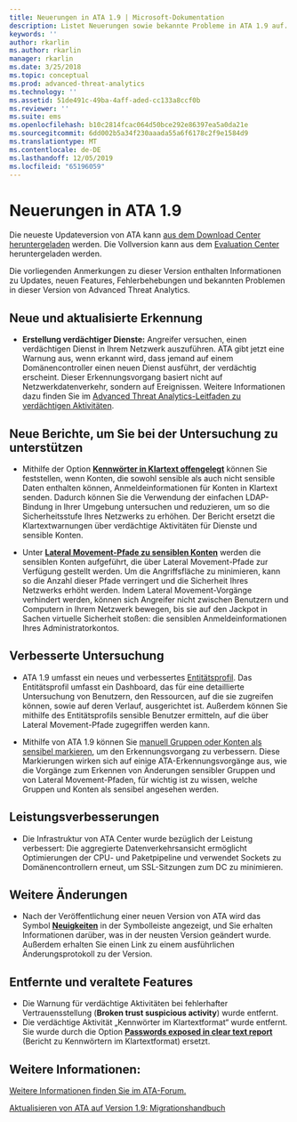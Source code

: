 ```yaml
---
title: Neuerungen in ATA 1.9 | Microsoft-Dokumentation
description: Listet Neuerungen sowie bekannte Probleme in ATA 1.9 auf.
keywords: ''
author: rkarlin
ms.author: rkarlin
manager: rkarlin
ms.date: 3/25/2018
ms.topic: conceptual
ms.prod: advanced-threat-analytics
ms.technology: ''
ms.assetid: 51de491c-49ba-4aff-aded-cc133a8ccf0b
ms.reviewer: ''
ms.suite: ems
ms.openlocfilehash: b10c2814fcac064d50bce292e86397ea5a0da21e
ms.sourcegitcommit: 6dd002b5a34f230aaada55a6f6178c2f9e1584d9
ms.translationtype: MT
ms.contentlocale: de-DE
ms.lasthandoff: 12/05/2019
ms.locfileid: "65196059"
---
```

# <a name="whats-new-in-ata-version-19"></a>Neuerungen in ATA 1.9

Die neueste Updateversion von ATA kann [aus dem Download Center heruntergeladen](https://www.microsoft.com/download/details.aspx?id=56725) werden. Die Vollversion kann aus dem [Evaluation Center](http://www.microsoft.com/evalcenter/evaluate-microsoft-advanced-threat-analytics) heruntergeladen werden.

Die vorliegenden Anmerkungen zu dieser Version enthalten Informationen zu Updates, neuen Features, Fehlerbehebungen und bekannten Problemen in dieser Version von Advanced Threat Analytics.

## <a name="new--updated-detections"></a>Neue und aktualisierte Erkennung

-  **Erstellung verdächtiger Dienste:** Angreifer versuchen, einen verdächtigen Dienst in Ihrem Netzwerk auszuführen. ATA gibt jetzt eine Warnung aus, wenn erkannt wird, dass jemand auf einem Domänencontroller einen neuen Dienst ausführt, der verdächtig erscheint. Dieser Erkennungsvorgang basiert nicht auf Netzwerkdatenverkehr, sondern auf Ereignissen. Weitere Informationen dazu finden Sie im [Advanced Threat Analytics-Leitfaden zu verdächtigen Aktivitäten](suspicious-activity-guide.md#suspicious-service-creation).


## <a name="new-reports-to-help-you-investigate"></a>Neue Berichte, um Sie bei der Untersuchung zu unterstützen 

-   Mithilfe der Option [**Kennwörter in Klartext offengelegt**](reports.md) können Sie feststellen, wenn Konten, die sowohl sensible als auch nicht sensible Daten enthalten können, Anmeldeinformationen für Konten in Klartext senden. Dadurch können Sie die Verwendung der einfachen LDAP-Bindung in Ihrer Umgebung untersuchen und reduzieren, um so die Sicherheitsstufe Ihres Netzwerks zu erhöhen. Der Bericht ersetzt die Klartextwarnungen über verdächtige Aktivitäten für Dienste und sensible Konten.

- Unter [**Lateral Movement-Pfade zu sensiblen Konten**](reports.md) werden die sensiblen Konten aufgeführt, die über Lateral Movement-Pfade zur Verfügung gestellt werden. Um die Angriffsfläche zu minimieren, kann so die Anzahl dieser Pfade verringert und die Sicherheit Ihres Netzwerks erhöht werden. Indem Lateral Movement-Vorgänge verhindert werden, können sich Angreifer nicht zwischen Benutzern und Computern in Ihrem Netzwerk bewegen, bis sie auf den Jackpot in Sachen virtuelle Sicherheit stoßen: die sensiblen Anmeldeinformationen Ihres Administratorkontos.

## <a name="improved-investigation"></a>Verbesserte Untersuchung

-  ATA 1.9 umfasst ein neues und verbessertes [Entitätsprofil](entity-profiles.md). Das Entitätsprofil umfasst ein Dashboard, das für eine detaillierte Untersuchung von Benutzern, den Ressourcen, auf die sie zugreifen können, sowie auf deren Verlauf, ausgerichtet ist. Außerdem können Sie mithilfe des Entitätsprofils sensible Benutzer ermitteln, auf die über Lateral Movement-Pfade zugegriffen werden kann. 

-   Mithilfe von ATA 1.9 können Sie [manuell Gruppen oder Konten als sensibel markieren](tag-sensitive-accounts.md), um den Erkennungsvorgang zu verbessern. Diese Markierungen wirken sich auf einige ATA-Erkennungsvorgänge aus, wie die Vorgänge zum Erkennen von Änderungen sensibler Gruppen und von Lateral Movement-Pfaden, für wichtig ist zu wissen, welche Gruppen und Konten als sensibel angesehen werden.

## <a name="performance-improvements"></a>Leistungsverbesserungen

- Die Infrastruktur von ATA Center wurde bezüglich der Leistung verbessert: Die aggregierte Datenverkehrsansicht ermöglicht Optimierungen der CPU- und Paketpipeline und verwendet Sockets zu Domänencontrollern erneut, um SSL-Sitzungen zum DC zu minimieren.



## <a name="additional-changes"></a>Weitere Änderungen

- Nach der Veröffentlichung einer neuen Version von ATA wird das Symbol [**Neuigkeiten**](working-with-ata-console.md) in der Symbolleiste angezeigt, und Sie erhalten Informationen darüber, was in der neusten Version geändert wurde. Außerdem erhalten Sie einen Link zu einem ausführlichen Änderungsprotokoll zu der Version.


## <a name="removed-and-deprecated-features"></a>Entfernte und veraltete Features

- Die Warnung für verdächtige Aktivitäten bei fehlerhafter Vertrauensstellung (**Broken trust suspicious activity**) wurde entfernt.
- Die verdächtige Aktivität „Kennwörter im Klartextformat“ wurde entfernt. Sie wurde durch die Option [**Passwords exposed in clear text report**](reports.md) (Bericht zu Kennwörtern im Klartextformat) ersetzt.



## <a name="see-also"></a>Weitere Informationen:
[Weitere Informationen finden Sie im ATA-Forum.](https://social.technet.microsoft.com/Forums/security/home?forum=mata)

[Aktualisieren von ATA auf Version 1.9: Migrationshandbuch](ata-update-1.9-migration-guide.md)

